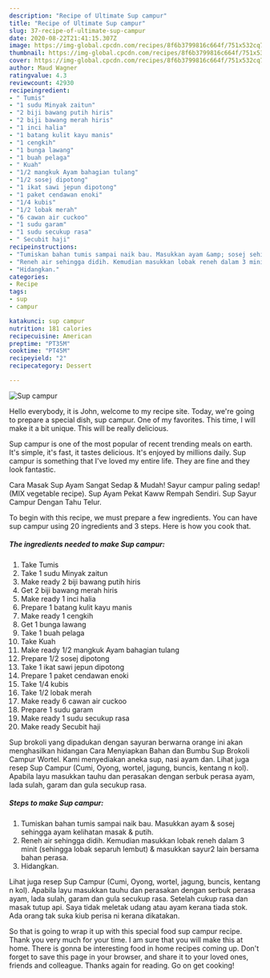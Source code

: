 ```yaml
---
description: "Recipe of Ultimate Sup campur"
title: "Recipe of Ultimate Sup campur"
slug: 37-recipe-of-ultimate-sup-campur
date: 2020-08-22T21:41:15.307Z
image: https://img-global.cpcdn.com/recipes/8f6b3799816c664f/751x532cq70/sup-campur-resipi-foto-utama.jpg
thumbnail: https://img-global.cpcdn.com/recipes/8f6b3799816c664f/751x532cq70/sup-campur-resipi-foto-utama.jpg
cover: https://img-global.cpcdn.com/recipes/8f6b3799816c664f/751x532cq70/sup-campur-resipi-foto-utama.jpg
author: Maud Wagner
ratingvalue: 4.3
reviewcount: 42930
recipeingredient:
- " Tumis"
- "1 sudu Minyak zaitun"
- "2 biji bawang putih hiris"
- "2 biji bawang merah hiris"
- "1 inci halia"
- "1 batang kulit kayu manis"
- "1 cengkih"
- "1 bunga lawang"
- "1 buah pelaga"
- " Kuah"
- "1/2 mangkuk Ayam bahagian tulang"
- "1/2 sosej dipotong"
- "1 ikat sawi jepun dipotong"
- "1 paket cendawan enoki"
- "1/4 kubis"
- "1/2 lobak merah"
- "6 cawan air cuckoo"
- "1 sudu garam"
- "1 sudu secukup rasa"
- " Secubit haji"
recipeinstructions:
- "Tumiskan bahan tumis sampai naik bau. Masukkan ayam &amp; sosej sehingga ayam kelihatan masak &amp; putih."
- "Reneh air sehingga didih. Kemudian masukkan lobak reneh dalam 3 minit (sehingga lobak separuh lembut) &amp; masukkan sayur2 lain bersama bahan perasa."
- "Hidangkan."
categories:
- Recipe
tags:
- sup
- campur

katakunci: sup campur 
nutrition: 181 calories
recipecuisine: American
preptime: "PT35M"
cooktime: "PT45M"
recipeyield: "2"
recipecategory: Dessert

---
```



![Sup campur](https://img-global.cpcdn.com/recipes/8f6b3799816c664f/751x532cq70/sup-campur-resipi-foto-utama.jpg)

Hello everybody, it is John, welcome to my recipe site. Today, we're going to prepare a special dish, sup campur. One of my favorites. This time, I will make it a bit unique. This will be really delicious.

Sup campur is one of the most popular of recent trending meals on earth. It's simple, it's fast, it tastes delicious. It's enjoyed by millions daily. Sup campur is something that I've loved my entire life. They are fine and they look fantastic.

Cara Masak Sup Ayam Sangat Sedap &amp; Mudah! Sayur campur paling sedap! (MIX vegetable recipe). Sup Ayam Pekat Kaww Rempah Sendiri. Sup Sayur Campur Dengan Tahu Telur.


To begin with this recipe, we must prepare a few ingredients. You can have sup campur using 20 ingredients and 3 steps. Here is how you cook that.

<!--inarticleads1-->

##### The ingredients needed to make Sup campur:

1. Take  Tumis
1. Take 1 sudu Minyak zaitun
1. Make ready 2 biji bawang putih hiris
1. Get 2 biji bawang merah hiris
1. Make ready 1 inci halia
1. Prepare 1 batang kulit kayu manis
1. Make ready 1 cengkih
1. Get 1 bunga lawang
1. Take 1 buah pelaga
1. Take  Kuah
1. Make ready 1/2 mangkuk Ayam bahagian tulang
1. Prepare 1/2 sosej dipotong
1. Take 1 ikat sawi jepun dipotong
1. Prepare 1 paket cendawan enoki
1. Take 1/4 kubis
1. Take 1/2 lobak merah
1. Make ready 6 cawan air cuckoo
1. Prepare 1 sudu garam
1. Make ready 1 sudu secukup rasa
1. Make ready  Secubit haji


Sup brokoli yang dipadukan dengan sayuran berwarna orange ini akan menghasilkan hidangan Cara Menyiapkan Bahan dan Bumbu Sup Brokoli Campur Wortel. Kami menyediakan aneka sup, nasi ayam dan. Lihat juga resep Sup Campur (Cumi, Oyong, wortel, jagung, buncis, kentang n kol). Apabila layu masukkan tauhu dan perasakan dengan serbuk perasa ayam, lada sulah, garam dan gula secukup rasa. 

<!--inarticleads2-->

##### Steps to make Sup campur:

1. Tumiskan bahan tumis sampai naik bau. Masukkan ayam &amp; sosej sehingga ayam kelihatan masak &amp; putih.
1. Reneh air sehingga didih. Kemudian masukkan lobak reneh dalam 3 minit (sehingga lobak separuh lembut) &amp; masukkan sayur2 lain bersama bahan perasa.
1. Hidangkan.


Lihat juga resep Sup Campur (Cumi, Oyong, wortel, jagung, buncis, kentang n kol). Apabila layu masukkan tauhu dan perasakan dengan serbuk perasa ayam, lada sulah, garam dan gula secukup rasa. Setelah cukup rasa dan masak tutup api. Saya tidak meletak udang atau ayam kerana tiada stok. Ada orang tak suka kiub perisa ni kerana dikatakan. 

So that is going to wrap it up with this special food sup campur recipe. Thank you very much for your time. I am sure that you will make this at home. There is gonna be interesting food in home recipes coming up. Don't forget to save this page in your browser, and share it to your loved ones, friends and colleague. Thanks again for reading. Go on get cooking!
